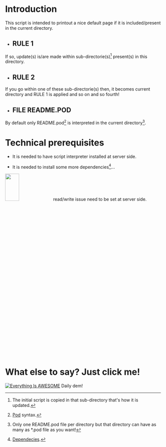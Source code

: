 # Introduction

This script is intended to printout a nice default page if it is included/present in the current directory.

- ## RULE 1

If so, update(s) is/are made within sub-directorie(s)[^1]  present(s) in this directory.

- ## RULE 2

If you go within one of these sub-directorie(s) then, it becomes current directory and RULE 1 is applied and so on and so fourth!

- ## FILE README.POD

By default only README.pod[^3] is interpreted in the current directory[^2].

# Technical prerequisites

- It is needed to have script interpreter installed at server side.

- It is needed to install some more dependencies[^4]...

<img src="https://upload.wikimedia.org/wikipedia/commons/thumb/f/f4/France_road_sign_A14.svg/1154px-France_road_sign_A14.svg.png"  width="30%" height="15%"> read/write issue need to be set at server side.

# What else to say? Just click me!

[![Everything Is AWESOME](https://i.imgur.com/k9Fbtv9.png)](https://youtu.be/sYGizBhjti4) Daily dem!

[^1]: The initial script is copied in that sub-directory that's how it is updated.
[^2]: Only one README.pod file per directory but that directory can have as many as *.pod file as you want!
[^3]: [Pod](https://perldoc.perl.org/perlpod) syntax.
[^4]: [Dependecies](https://www.cpan.org/). 
